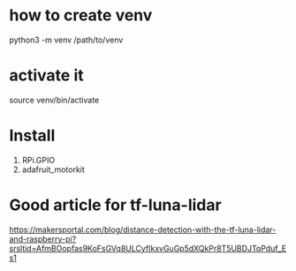 # how to create venv
python3 -m venv /path/to/venv

# activate it
source venv/bin/activate


# Install
1. RPi.GPIO
2. adafruit_motorkit

# Good article for tf-luna-lidar
https://makersportal.com/blog/distance-detection-with-the-tf-luna-lidar-and-raspberry-pi?srsltid=AfmBOopfas9KoFsGVq8ULCyfIkxvGuGp5dXQkPr8T5UBDJTqPduf_Es1